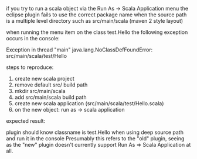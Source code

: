 if you try to run a scala object via the Run As -> Scala Application
menu the eclipse plugin fails to use the correct package name when the
source path is a multiple level directory such as src/main/scala
(maven 2 style layout)

when running the menu item on the class test.Hello the following
exception occurs in the console:

Exception in thread "main" java.lang.NoClassDefFoundError:
src/main/scala/test/Hello



steps to reproduce:


 1. create new scala project
 2. remove default src/ build path
 3. mkdir src/main/scala
 4. add src/main/scala build path
 5. create new scala application (src/main/scala/test/Hello.scala)
 6. on the new object: run as -> scala application

expected result:

plugin should know classname is test.Hello when using deep source path
and run it in the console
Presumably this refers to the "old" plugin, seeing as the "new" plugin doesn't currently support Run As => Scala Application at all.
